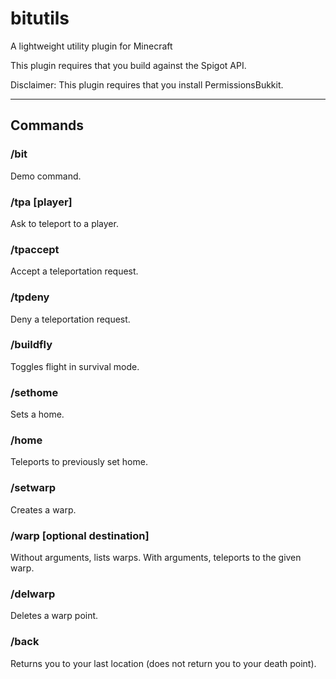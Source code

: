 # bitutils
A lightweight utility plugin for Minecraft

This plugin requires that you build against the Spigot API.

Disclaimer: This plugin requires that you install PermissionsBukkit.

---

## Commands

### /bit
Demo command.
### /tpa [player]
Ask to teleport to a player.
### /tpaccept
Accept a teleportation request.
### /tpdeny
Deny a teleportation request.
### /buildfly
Toggles flight in survival mode.
### /sethome
Sets a home.
### /home
Teleports to previously set home.
### /setwarp
Creates a warp.
### /warp [optional destination]
Without arguments, lists warps. With arguments, teleports to the given warp.
### /delwarp
Deletes a warp point.
### /back
Returns you to your last location (does not return you to your death point).
